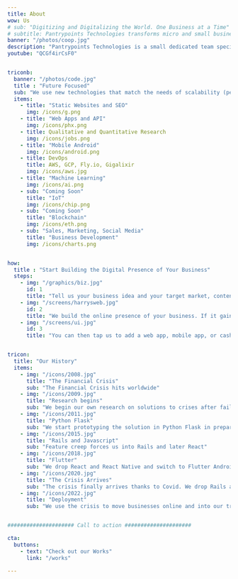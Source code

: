 ```yaml
---
title: About
wow: Us
# sub: "Digitizing and Digitalizing the World. One Business at a Time"
# subtitle: Pantrypoints Technologies transforms micro and small businesses into digital-capable ones through websites, apps, machine learning, blockchain, and IoT
banner: "/photos/coop.jpg"
description: "Pantrypoints Technologies is a small dedicated team specializing in transitioning the money system into the points system"
youtube: "QCGf4irCsF0"


triconb:
  banner: "/photos/code.jpg" 
  title : "Future Focused"
  sub: "We use new technologies that match the needs of scalability (performance), flexibility (no vendor lock-in), and maintainability (low cost). We are not enterprise at all."
  items:
    - title: "Static Websites and SEO"
      img: /icons/g.png
    - title: "Web Apps and API"
      img: /icons/phx.png
    - title: Qualitative and Quantitative Research
      img: /icons/jobs.png 
    - title: "Mobile Android"
      img: /icons/android.png    
    - title: DevOps
      title: AWS, GCP, Fly.io, Gigalixir
      img: /icons/aws.jpg    
    - title: "Machine Learning"
      img: /icons/ai.png
    - sub: "Coming Soon"
      title: "IoT"
      img: /icons/chip.png
    - sub: "Coming Soon"
      title: "Blockchain"
      img: /icons/eth.png
    - sub: "Sales, Marketing, Social Media"
      title: "Business Development"
      img: /icons/charts.png


how:
  title : "Start Building the Digital Presence of Your Business"  
  steps:
    - img: "/graphics/biz.jpg"
      id: 1
      title: "Tell us your business idea and your target market, content, etc"  
    - img: "/screens/harrysweb.jpg"
      id: 2
      title: "We build the online presence of your business. If it gains traction within a year, then we hand it over to your control. If it fails, then we either pivot or abandon it just like a startup. In this way, your startup costs will be much lower"
    - img: "/screens/ui.jpg"
      id: 3
      title: "You can then tap us to add a web app, mobile app, or cashless payment in the future, or even try our 'trisactions' system (this last possibility is our <a href='/docs/supereconomics/economy-as-a-service/'>ultimate goal</a>)"


tricon:
  title: "Our History"
  items:
    - img: "/icons/2008.jpg"
      title: "The Financial Crisis"
      sub: "The Financial Crisis hits worldwide"
    - img: "/icons/2009.jpg"
      title: "Research begins"
      sub: "We begin our own research on solutions to crises after failing to get research support"
    - img: "/icons/2011.jpg"
      title: "Python Flask"
      sub: "We start prototyping the solution in Python Flask in preparation for a 2019 Stagflation Crisis"
    - img: "/icons/2015.jpg"
      title: "Rails and Javascript"
      sub: "Feature creep forces us into Rails and later React"
    - img: "/icons/2018.jpg"
      title: "Flutter"
      sub: "We drop React and React Native and switch to Flutter Android without iOS to reduce costs. Our first app is a barter platform for students with language exchange as the main category."
    - img: "/icons/2020.jpg"
      title: "The Crisis Arrives"
      sub: "The crisis finally arrives thanks to Covid. We drop Rails and switch to Phoenix to further reduce costs"
    - img: "/icons/2022.jpg"
      title: "Deployment"
      sub: "We use the crisis to move businesses online and into our trisactions system to prove that our system can alleviate the crisis that it was designed for. We successfully test barter-credits (bardits) for food to address food inflation"


##################### Call to action #####################

cta:
  buttons:
    - text: "Check out our Works"
      link: "/works"

---
```

